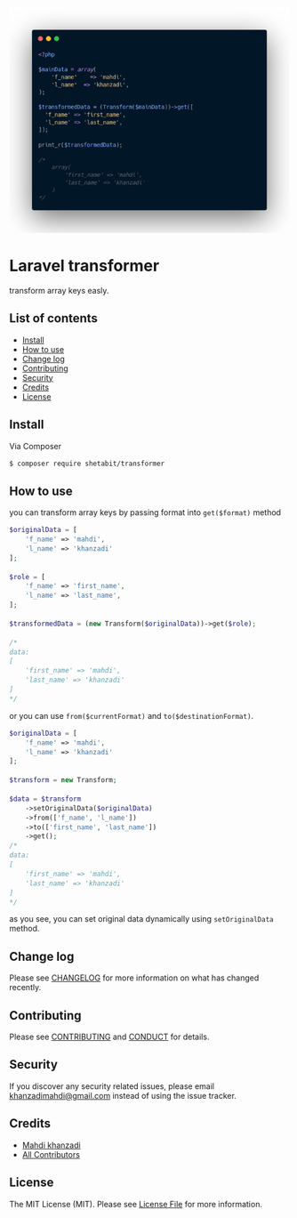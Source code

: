 
<p align="center">
    <img src="resources/images/sample-code.png?raw=true">
</p>



# Laravel transformer

transform array keys easly.

## List of contents

- [Install](#install)
- [How to use](#how-to-use)
- [Change log](#change-log)
- [Contributing](#contributing)
- [Security](#security)
- [Credits](#credits)
- [License](#license)

## Install

Via Composer

```bash
$ composer require shetabit/transformer
```
## How to use

you can transform array keys by passing format into `get($format)` method

```php
$originalData = [
    'f_name' => 'mahdi',
    'l_name' => 'khanzadi'
];

$role = [
    'f_name' => 'first_name',
    'l_name' => 'last_name',
];

$transformedData = (new Transform($originalData))->get($role);

/*
data:
[
    'first_name' => 'mahdi',
    'last_name' => 'khanzadi'
]
*/

```

or you can use `from($currentFormat)` and `to($destinationFormat)`.

```php
$originalData = [
    'f_name' => 'mahdi',
    'l_name' => 'khanzadi'
];

$transform = new Transform;

$data = $transform
    ->setOriginalData($originalData)
    ->from(['f_name', 'l_name'])
    ->to(['first_name', 'last_name'])
    ->get();
/*
data:
[
    'first_name' => 'mahdi',
    'last_name' => 'khanzadi'
]
*/ 
```

as you see, you can set original data dynamically using `setOriginalData` method.

## Change log

Please see [CHANGELOG](CHANGELOG.md) for more information on what has changed recently.

## Contributing

Please see [CONTRIBUTING](CONTRIBUTING.md) and [CONDUCT](CONDUCT.md) for details.

## Security

If you discover any security related issues, please email khanzadimahdi@gmail.com instead of using the issue tracker.

## Credits

- [Mahdi khanzadi][link-author]
- [All Contributors][link-contributors]

## License

The MIT License (MIT). Please see [License File](LICENSE.md) for more information.

[link-packagist]: https://packagist.org/packages/shetabit/transformer
[link-code-quality]: https://scrutinizer-ci.com/g/shetabit/transformer
[link-author]: https://github.com/khanzadimahdi
[link-contributors]: ../../contributors
